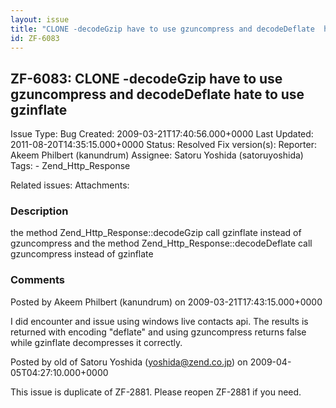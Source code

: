 ```yaml
---
layout: issue
title: "CLONE -decodeGzip have to use gzuncompress and decodeDeflate  hate to use gzinflate"
id: ZF-6083
---
```


ZF-6083: CLONE -decodeGzip have to use gzuncompress and decodeDeflate hate to use gzinflate
-------------------------------------------------------------------------------------------

 Issue Type: Bug Created: 2009-03-21T17:40:56.000+0000 Last Updated: 2011-08-20T14:35:15.000+0000 Status: Resolved Fix version(s): 
 Reporter:  Akeem Philbert (kanundrum)  Assignee:  Satoru Yoshida (satoruyoshida)  Tags: - Zend\_Http\_Response
 
 Related issues: 
 Attachments: 
### Description

the method Zend\_Http\_Response::decodeGzip call gzinflate instead of gzuncompress and the method Zend\_Http\_Response::decodeDeflate call gzuncompress instead of gzinflate

 

 

### Comments

Posted by Akeem Philbert (kanundrum) on 2009-03-21T17:43:15.000+0000

I did encounter and issue using windows live contacts api. The results is returned with encoding "deflate" and using gzuncompress returns false while gzinflate decompresses it correctly.

 

 

Posted by old of Satoru Yoshida (yoshida@zend.co.jp) on 2009-04-05T04:27:10.000+0000

This issue is duplicate of ZF-2881. Please reopen ZF-2881 if you need.

 

 
